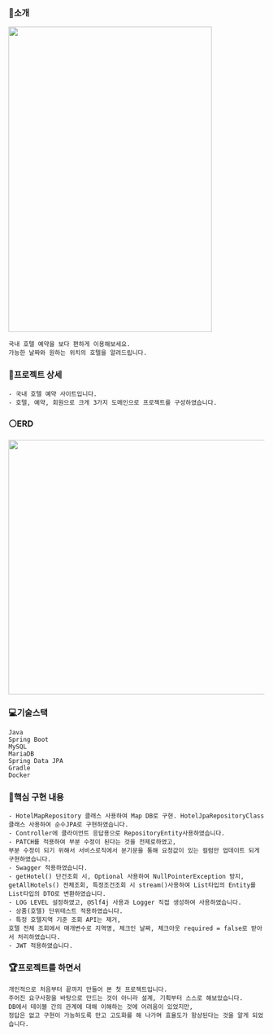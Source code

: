 ### :hotel:소개
<img src="https://github.com/Song0-0/yeah-nolja/assets/102652457/d277a95f-499d-4251-9d6c-8a414afb6f46" width="400" height="600"/>

```
국내 호텔 예약을 보다 편하게 이용해보세요.
가능한 날짜와 원하는 위치의 호텔을 알려드립니다.
```

### :star2:프로젝트 상세
```
- 국내 호텔 예약 사이트입니다.
- 호텔, 예약, 회원으로 크게 3가지 도메인으로 프로젝트를 구성하였습니다.
```

### :white_circle:ERD
<img src="https://github.com/Song0-0/yeah-nolja/assets/102652457/f1633af9-4d41-490d-a6a0-ec090d2521a0" width="900" height="500"/>

### :computer:기술스택
```
Java
Spring Boot
MySQL
MariaDB
Spring Data JPA
Gradle
Docker
```

### :triangular_flag_on_post:핵심 구현 내용
```
- HotelMapRepository 클래스 사용하여 Map DB로 구현. HotelJpaRepositoryClass 클래스 사용하여 순수JPA로 구현하였습니다.
- Controller에 클라이언트 응답용으로 RepositoryEntity사용하였습니다.
- PATCH를 적용하여 부분 수정이 된다는 것을 전제로하였고, 
부분 수정이 되기 위해서 서비스로직에서 분기문을 통해 요청값이 있는 컬럼만 업데이트 되게 구현하였습니다.
- Swagger 적용하였습니다.
- getHotel() 단건조회 시, Optional 사용하여 NullPointerException 방지, 
getAllHotels() 전체조회, 특정조건조회 시 stream()사용하여 List타입의 Entity를 List타입의 DTO로 변환하였습니다.
- LOG LEVEL 설정하였고, @Slf4j 사용과 Logger 직접 생성하여 사용하였습니다.
- 상품(호텔) 단위테스트 적용하였습니다.
- 특정 호텔지역 기준 조회 API는 제거, 
호텔 전체 조회에서 매개변수로 지역명, 체크인 날짜, 체크아웃 required = false로 받아서 처리하였습니다.
- JWT 적용하였습니다.
```


### :trophy:프로젝트를 하면서
```
개인적으로 처음부터 끝까지 만들어 본 첫 프로젝트입니다. 
주어진 요구사항을 바탕으로 만드는 것이 아니라 설계, 기획부터 스스로 해보았습니다. 
DB에서 테이블 간의 관계에 대해 이해하는 것에 어려움이 있었지만, 
정답은 없고 구현이 가능하도록 만고 고도화를 해 나가며 효율도가 항샹된다는 것을 알게 되었습니다.
```
